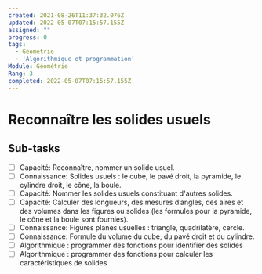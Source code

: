 ```yaml
---
created: 2021-08-26T11:37:32.076Z
updated: 2022-05-07T07:15:57.155Z
assigned: ""
progress: 0
tags:
  - Géométrie
  - 'Algorithmique et programmation'
Module: Géométrie
Rang: 3
completed: 2022-05-07T07:15:57.155Z
---
```


# Reconnaître les solides usuels

## Sub-tasks

- [ ] Capacité: Reconnaître, nommer un solide usuel.
- [ ] Connaissance: Solides usuels : le cube, le pavé droit, la pyramide, le cylindre droit, le cône, la boule.
- [ ] Capacité: Nommer les solides usuels constituant d'autres solides.
- [ ] Capacité: Calculer des longueurs, des mesures d’angles, des aires et des volumes dans les figures ou solides (les formules pour la pyramide, le cône et la boule sont fournies).
- [ ] Connaissance: Figures planes usuelles : triangle, quadrilatère, cercle.
- [ ] Connaissance: Formule du volume du cube, du pavé droit et du cylindre.
- [ ] Algorithmique : programmer des fonctions pour identifier des solides
- [ ] Algorithmique : programmer des fonctions pour calculer les caractéristiques de solides
